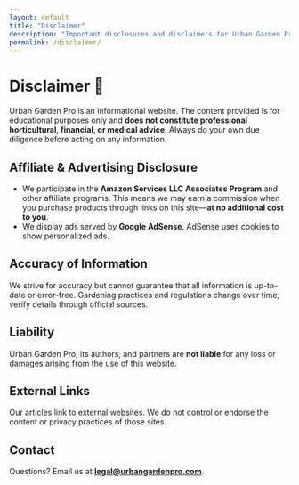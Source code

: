 ```yaml
---
layout: default
title: "Disclaimer"
description: "Important disclosures and disclaimers for Urban Garden Pro."
permalink: /disclaimer/
---
```


# Disclaimer 🚨

Urban Garden Pro is an informational website. The content provided is for educational purposes only and **does not constitute professional horticultural, financial, or medical advice**. Always do your own due diligence before acting on any information.

## Affiliate & Advertising Disclosure

* We participate in the **Amazon Services LLC Associates Program** and other affiliate programs. This means we may earn a commission when you purchase products through links on this site—**at no additional cost to you**.
* We display ads served by **Google AdSense**. AdSense uses cookies to show personalized ads.

## Accuracy of Information

We strive for accuracy but cannot guarantee that all information is up-to-date or error-free. Gardening practices and regulations change over time; verify details through official sources.

## Liability

Urban Garden Pro, its authors, and partners are **not liable** for any loss or damages arising from the use of this website.

## External Links

Our articles link to external websites. We do not control or endorse the content or privacy practices of those sites.

## Contact

Questions? Email us at **legal@urbangardenpro.com**.
